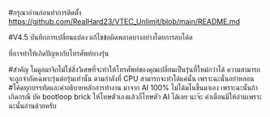 #กรุณาอ่านก่อนทำการติดตั้ง
https://github.com/RealHard23/VTEC_Unlimit/blob/main/README.md

#V4.5
บันทึกการเปลี่ยนแปลง
แก้ไขข้อผิดพลาดบางอย่างโดยการลบโค้ด


ที่อาจทำให้เกิดปัญหากับโทรศัพท์บางรุ่น


#สำคัญ โมดูลมาจิกไม่ใช่สิ่งวิเศษที่จะทำให้โทรศัพท์ของคุณเปลี่ยนเป็นรุ่นที่ใหม่กว่าได้ ความสามารถจะถูกจำกัดเฉพาะรุ่นต่อรุ่นเท่านั้น ตามกำลังที่ CPU สามารถจะทำได้แค่นั้น เพราะฉะนั้นอย่าหลอน
#โค้ดทุกบรรทัดและคำอธิบายหลักการทำงาน มาจาก AI 100% ไม่ได้มโนขึ้นมาเอง เพราะฉะนั้นถ้าเกิดกรณี บัค bootloop brick ให้โทษตัวเองแล้วก็โทษตัว AI ได้เลย นะจ๊ะ คำเตือนมีให้อ่านเพราะฉะนั้นอ่านด้วยครับ